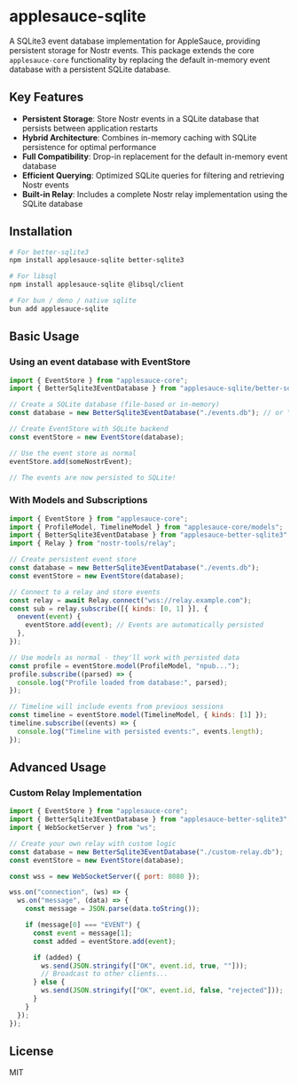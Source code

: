 # applesauce-sqlite

A SQLite3 event database implementation for AppleSauce, providing persistent storage for Nostr events. This package extends the core `applesauce-core` functionality by replacing the default in-memory event database with a persistent SQLite database.

## Key Features

- **Persistent Storage**: Store Nostr events in a SQLite database that persists between application restarts
- **Hybrid Architecture**: Combines in-memory caching with SQLite persistence for optimal performance
- **Full Compatibility**: Drop-in replacement for the default in-memory event database
- **Efficient Querying**: Optimized SQLite queries for filtering and retrieving Nostr events
- **Built-in Relay**: Includes a complete Nostr relay implementation using the SQLite database

## Installation

```bash
# For better-sqlite3
npm install applesauce-sqlite better-sqlite3

# For libsql
npm install applesauce-sqlite @libsql/client

# For bun / deno / native sqlite
bun add applesauce-sqlite
```

## Basic Usage

### Using an event database with EventStore

```js
import { EventStore } from "applesauce-core";
import { BetterSqlite3EventDatabase } from "applesauce-sqlite/better-sqlite3";

// Create a SQLite database (file-based or in-memory)
const database = new BetterSqlite3EventDatabase("./events.db"); // or ":memory:" for in-memory

// Create EventStore with SQLite backend
const eventStore = new EventStore(database);

// Use the event store as normal
eventStore.add(someNostrEvent);

// The events are now persisted to SQLite!
```

### With Models and Subscriptions

```js
import { EventStore } from "applesauce-core";
import { ProfileModel, TimelineModel } from "applesauce-core/models";
import { BetterSqlite3EventDatabase } from "applesauce-better-sqlite3";
import { Relay } from "nostr-tools/relay";

// Create persistent event store
const database = new BetterSqlite3EventDatabase("./events.db");
const eventStore = new EventStore(database);

// Connect to a relay and store events
const relay = await Relay.connect("wss://relay.example.com");
const sub = relay.subscribe([{ kinds: [0, 1] }], {
  onevent(event) {
    eventStore.add(event); // Events are automatically persisted
  },
});

// Use models as normal - they'll work with persisted data
const profile = eventStore.model(ProfileModel, "npub...");
profile.subscribe((parsed) => {
  console.log("Profile loaded from database:", parsed);
});

// Timeline will include events from previous sessions
const timeline = eventStore.model(TimelineModel, { kinds: [1] });
timeline.subscribe((events) => {
  console.log("Timeline with persisted events:", events.length);
});
```

## Advanced Usage

### Custom Relay Implementation

```js
import { EventStore } from "applesauce-core";
import { BetterSqlite3EventDatabase } from "applesauce-better-sqlite3";
import { WebSocketServer } from "ws";

// Create your own relay with custom logic
const database = new BetterSqlite3EventDatabase("./custom-relay.db");
const eventStore = new EventStore(database);

const wss = new WebSocketServer({ port: 8080 });

wss.on("connection", (ws) => {
  ws.on("message", (data) => {
    const message = JSON.parse(data.toString());

    if (message[0] === "EVENT") {
      const event = message[1];
      const added = eventStore.add(event);

      if (added) {
        ws.send(JSON.stringify(["OK", event.id, true, ""]));
        // Broadcast to other clients...
      } else {
        ws.send(JSON.stringify(["OK", event.id, false, "rejected"]));
      }
    }
  });
});
```

## License

MIT

